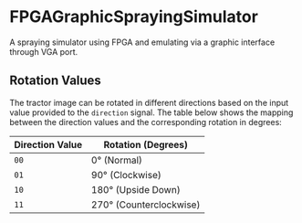 # FPGAGraphicSprayingSimulator
A spraying simulator using FPGA and emulating via a graphic interface through VGA port.

## Rotation Values

The tractor image can be rotated in different directions based on the input value provided to the `direction` signal. The table below shows the mapping between the direction values and the corresponding rotation in degrees:

| Direction Value | Rotation (Degrees) |
|-----------------|---------------------|
| `00`            | 0° (Normal)         |
| `01`            | 90° (Clockwise)     |
| `10`            | 180° (Upside Down)  |
| `11`            | 270° (Counterclockwise) |
